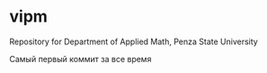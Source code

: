 # vipm
Repository for Department of Applied Math, Penza State University

Самый первый коммит за все время
